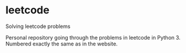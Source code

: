 # leetcode
Solving leetcode problems

Personal repository going through the problems in leetcode in Python 3. Numbered exactly the same as in the website.
